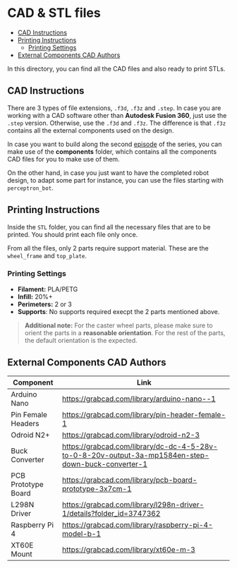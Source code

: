 # CAD & STL files

<!--toc:start-->

- [CAD Instructions](#cad-instructions)
- [Printing Instructions](#printing-instructions)
  - [Printing Settings](#printing-settings)
- [External Components CAD Authors](#external-components-cad-authors)
<!--toc:end-->

In this directory, you can find all the CAD files and also ready to print STLs.

## CAD Instructions

There are 3 types of file extensions, `.f3d`, `.f3z` and `.step`. In case you are
working with a CAD software other than **Autodesk Fusion 360**, just use the `.step`
version. Otherwise, use the `.f3d` and `.f3z`. The difference is that `.f3z` contains
all the external components used on the design.

In case you want to build along the second [episode](https://youtu.be/XiTxWWNvyg0) of the series,
you can make use of the **components** folder, which contains all the components CAD
files for you to make use of them.

On the other hand, in case you just want to have the completed robot design,
to adapt some part for instance, you can use the files starting with `perceptron_bot`.

## Printing Instructions

Inside the `STL` folder, you can find all the necessary files that are to be printed.
You should print each file only once.

From all the files, only 2 parts require support material. These are the `wheel_frame` and `top_plate`.

### Printing Settings

- **Filament:** PLA/PETG
- **Infill:** 20%+
- **Perimeters:** 2 or 3
- **Supports**: No supports required execpt the 2 parts mentioned above.

> **Additional note:** For the caster wheel parts, please make sure to orient the parts
> in a **reasonable orientation**. For the rest of the parts, the default orientation is
> the expected.

## External Components CAD Authors

| Component           | Link                                                                                               |
| ------------------- | -------------------------------------------------------------------------------------------------- |
| Arduino Nano        | https://grabcad.com/library/arduino-nano--1                                                        |
| Pin Female Headers  | https://grabcad.com/library/pin-header-female-1                                                    |
| Odroid N2+          | https://grabcad.com/library/odroid-n2-3                                                            |
| Buck Converter      | https://grabcad.com/library/dc-dc-4-5-28v-to-0-8-20v-output-3a-mp1584en-step-down-buck-converter-1 |
| PCB Prototype Board | https://grabcad.com/library/pcb-board-prototype-3x7cm-1                                            |
| L298N Driver        | https://grabcad.com/library/l298n-driver-1/details?folder_id=3747362                               |
| Raspberry Pi 4      | https://grabcad.com/library/raspberry-pi-4-model-b-1                                               |
| XT60E Mount         | https://grabcad.com/library/xt60e-m-3                                                              |
